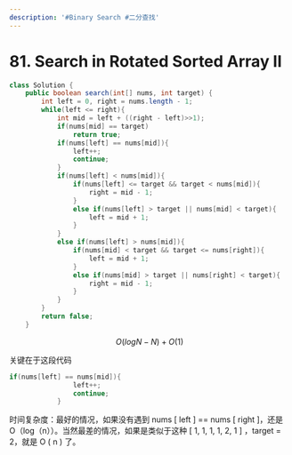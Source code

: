 ```yaml
---
description: '#Binary Search #二分查找'
---
```


# 81. Search in Rotated Sorted Array II

```java
class Solution {
    public boolean search(int[] nums, int target) {
        int left = 0, right = nums.length - 1;
        while(left <= right){
            int mid = left + ((right - left)>>1);
            if(nums[mid] == target) 
                return true;
            if(nums[left] == nums[mid]){
                left++;
                continue;
            }
            if(nums[left] < nums[mid]){
                if(nums[left] <= target && target < nums[mid]){
                    right = mid - 1;
                }
                else if(nums[left] > target || nums[mid] < target){
                    left = mid + 1;
                }
            }
            else if(nums[left] > nums[mid]){
                if(nums[mid] < target && target <= nums[right]){
                    left = mid + 1;
                }
                else if(nums[mid] > target || nums[right] < target){
                    right = mid - 1;
                }
            }
        }
        return false;
    }
```

$$
O(logN-N)+O(1)
$$

关键在于这段代码

```java
if(nums[left] == nums[mid]){
                left++;
                continue;
            }
```

时间复杂度：最好的情况，如果没有遇到 nums \[ left \] == nums \[ right \]，还是 O（log（n））。当然最差的情况，如果是类似于这种 \[ 1, 1, 1, 1, 2, 1 \] ，target = 2，就是 O \( n \) 了。

